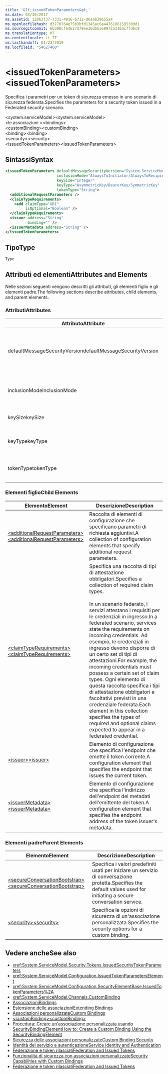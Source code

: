 ```yaml
---
title: '&lt;issuedTokenParameters&gt;'
ms.date: 03/30/2017
ms.assetid: 120b3f37-7331-4816-b712-d6aab39655a4
ms.openlocfilehash: d3770764e75b3bfd1345ac6a44761861595309d1
ms.sourcegitcommit: 6b308cf6d627d78ee36dbbae8972a310ac7fd6c8
ms.translationtype: MT
ms.contentlocale: it-IT
ms.lasthandoff: 01/23/2019
ms.locfileid: "54627460"
---
```

# <a name="ltissuedtokenparametersgt"></a><span data-ttu-id="9885f-102">&lt;issuedTokenParameters&gt;</span><span class="sxs-lookup"><span data-stu-id="9885f-102">&lt;issuedTokenParameters&gt;</span></span>
<span data-ttu-id="9885f-103">Specifica i parametri per un token di sicurezza emesso in uno scenario di sicurezza federata.</span><span class="sxs-lookup"><span data-stu-id="9885f-103">Specifies the parameters for a security token issued in a Federated security scenario.</span></span>  
  
 <span data-ttu-id="9885f-104">\<system.serviceModel></span><span class="sxs-lookup"><span data-stu-id="9885f-104">\<system.serviceModel></span></span>  
<span data-ttu-id="9885f-105">\<le associazioni ></span><span class="sxs-lookup"><span data-stu-id="9885f-105">\<bindings></span></span>  
<span data-ttu-id="9885f-106">\<customBinding></span><span class="sxs-lookup"><span data-stu-id="9885f-106">\<customBinding></span></span>  
<span data-ttu-id="9885f-107">\<binding></span><span class="sxs-lookup"><span data-stu-id="9885f-107">\<binding></span></span>  
<span data-ttu-id="9885f-108">\<security></span><span class="sxs-lookup"><span data-stu-id="9885f-108">\<security></span></span>  
<span data-ttu-id="9885f-109">\<issuedTokenParameters></span><span class="sxs-lookup"><span data-stu-id="9885f-109">\<issuedTokenParameters></span></span>  
  
## <a name="syntax"></a><span data-ttu-id="9885f-110">Sintassi</span><span class="sxs-lookup"><span data-stu-id="9885f-110">Syntax</span></span>  
  
```xml  
<issuedTokenParameters defaultMessageSecurityVersion="System.ServiceModel.MessageSecurityVersion"
                       inclusionMode="AlwaysToInitiator/AlwaysToRecipient/Never/Once"
                       keySize="Integer"
                       keyType="AsymmetricKey/BearerKey/SymmetricKey"
                       tokenType="String">
  <additionalRequestParameters />
  <claimTypeRequirements>
    <add claimType="URI"
         isOptional="Boolean" />
  </claimTypeRequirements>
  <issuer address="String"
          binding="" />
  <issuerMetadata address="String" />
</issuedTokenParameters>
```  
  
## <a name="type"></a><span data-ttu-id="9885f-111">Tipo</span><span class="sxs-lookup"><span data-stu-id="9885f-111">Type</span></span>  
 `Type`  
  
## <a name="attributes-and-elements"></a><span data-ttu-id="9885f-112">Attributi ed elementi</span><span class="sxs-lookup"><span data-stu-id="9885f-112">Attributes and Elements</span></span>  
 <span data-ttu-id="9885f-113">Nelle sezioni seguenti vengono descritti gli attributi, gli elementi figlio e gli elementi padre.</span><span class="sxs-lookup"><span data-stu-id="9885f-113">The following sections describe attributes, child elements, and parent elements.</span></span>  
  
### <a name="attributes"></a><span data-ttu-id="9885f-114">Attributi</span><span class="sxs-lookup"><span data-stu-id="9885f-114">Attributes</span></span>  
  
|<span data-ttu-id="9885f-115">Attributo</span><span class="sxs-lookup"><span data-stu-id="9885f-115">Attribute</span></span>|<span data-ttu-id="9885f-116">Descrizione</span><span class="sxs-lookup"><span data-stu-id="9885f-116">Description</span></span>|  
|---------------|-----------------|  
|<span data-ttu-id="9885f-117">defaultMessageSecurityVersion</span><span class="sxs-lookup"><span data-stu-id="9885f-117">defaultMessageSecurityVersion</span></span>|<span data-ttu-id="9885f-118">Specifica le versioni delle specifiche di sicurezza (WS-Security, WS-Trust, WS-Secure Conversation e WS-Security Policy) che devono essere supportate dall'associazione.</span><span class="sxs-lookup"><span data-stu-id="9885f-118">Specifies the versions of the security specifications, (WS-Security, WS-Trust, WS-Secure Conversation and WS-Security Policy) that must be supported by the binding.</span></span> <span data-ttu-id="9885f-119">Questo valore è di tipo <xref:System.ServiceModel.MessageSecurityVersion>.</span><span class="sxs-lookup"><span data-stu-id="9885f-119">This value is of type <xref:System.ServiceModel.MessageSecurityVersion>.</span></span>|  
|<span data-ttu-id="9885f-120">inclusionMode</span><span class="sxs-lookup"><span data-stu-id="9885f-120">inclusionMode</span></span>|<span data-ttu-id="9885f-121">Specifica i requisiti di inclusione del token.</span><span class="sxs-lookup"><span data-stu-id="9885f-121">Specifies the token inclusion requirements.</span></span> <span data-ttu-id="9885f-122">L'attributo è di tipo <xref:System.ServiceModel.Security.Tokens.SecurityTokenInclusionMode>.</span><span class="sxs-lookup"><span data-stu-id="9885f-122">This attribute is of type <xref:System.ServiceModel.Security.Tokens.SecurityTokenInclusionMode>.</span></span>|  
|<span data-ttu-id="9885f-123">keySize</span><span class="sxs-lookup"><span data-stu-id="9885f-123">keySize</span></span>|<span data-ttu-id="9885f-124">Valore intero che specifica le dimensioni di chiave del token.</span><span class="sxs-lookup"><span data-stu-id="9885f-124">An integer that specifies the token key size.</span></span> <span data-ttu-id="9885f-125">Il valore predefinito è 256.</span><span class="sxs-lookup"><span data-stu-id="9885f-125">The default value is 256.</span></span>|  
|<span data-ttu-id="9885f-126">keyType</span><span class="sxs-lookup"><span data-stu-id="9885f-126">keyType</span></span>|<span data-ttu-id="9885f-127">Valore valido di <xref:System.IdentityModel.Tokens.SecurityKeyType> che specifica il tipo di chiave.</span><span class="sxs-lookup"><span data-stu-id="9885f-127">A valid value of <xref:System.IdentityModel.Tokens.SecurityKeyType> that specifies the key type.</span></span> <span data-ttu-id="9885f-128">Il valore predefinito è `SymmetricKey`.</span><span class="sxs-lookup"><span data-stu-id="9885f-128">The default is `SymmetricKey`.</span></span>|  
|<span data-ttu-id="9885f-129">tokenType</span><span class="sxs-lookup"><span data-stu-id="9885f-129">tokenType</span></span>|<span data-ttu-id="9885f-130">Stringa che specifica il tipo di token.</span><span class="sxs-lookup"><span data-stu-id="9885f-130">A string that specifies the token type.</span></span> <span data-ttu-id="9885f-131">Il valore predefinito è http://docs.oasis-open.org/wss/oasis-wss-saml-token-profile-1.1#SAML.</span><span class="sxs-lookup"><span data-stu-id="9885f-131">The default is "http://docs.oasis-open.org/wss/oasis-wss-saml-token-profile-1.1#SAML".</span></span>|  
  
### <a name="child-elements"></a><span data-ttu-id="9885f-132">Elementi figlio</span><span class="sxs-lookup"><span data-stu-id="9885f-132">Child Elements</span></span>  
  
|<span data-ttu-id="9885f-133">Elemento</span><span class="sxs-lookup"><span data-stu-id="9885f-133">Element</span></span>|<span data-ttu-id="9885f-134">Descrizione</span><span class="sxs-lookup"><span data-stu-id="9885f-134">Description</span></span>|  
|-------------|-----------------|  
|[<span data-ttu-id="9885f-135">\<additionalRequestParameters></span><span class="sxs-lookup"><span data-stu-id="9885f-135">\<additionalRequestParameters></span></span>](../../../../../docs/framework/configure-apps/file-schema/wcf/additionalrequestparameters-element.md)|<span data-ttu-id="9885f-136">Raccolta di elementi di configurazione che specificano parametri di richiesta aggiuntivi.</span><span class="sxs-lookup"><span data-stu-id="9885f-136">A collection of configuration elements that specify additional request parameters.</span></span>|  
|[<span data-ttu-id="9885f-137">\<claimTypeRequirements></span><span class="sxs-lookup"><span data-stu-id="9885f-137">\<claimTypeRequirements></span></span>](../../../../../docs/framework/configure-apps/file-schema/wcf/claimtyperequirements-element.md)|<span data-ttu-id="9885f-138">Specifica una raccolta di tipi di attestazione obbligatori.</span><span class="sxs-lookup"><span data-stu-id="9885f-138">Specifies a collection of required claim types.</span></span><br /><br /> <span data-ttu-id="9885f-139">In un scenario federato, i servizi attestano i requisiti per le credenziali in ingresso.</span><span class="sxs-lookup"><span data-stu-id="9885f-139">In a federated scenario, services state the requirements on incoming credentials.</span></span> <span data-ttu-id="9885f-140">Ad esempio, le credenziali in ingresso devono disporre di un certo set di tipi di attestazioni.</span><span class="sxs-lookup"><span data-stu-id="9885f-140">For example, the incoming credentials must possess a certain set of claim types.</span></span> <span data-ttu-id="9885f-141">Ogni elemento di questa raccolta specifica i tipi di attestazione obbligatori e facoltativi previsti in una credenziale federata.</span><span class="sxs-lookup"><span data-stu-id="9885f-141">Each element in this collection specifies the types of required and optional claims expected to appear in a federated credential.</span></span>|  
|[<span data-ttu-id="9885f-142">\<issuer></span><span class="sxs-lookup"><span data-stu-id="9885f-142">\<issuer></span></span>](../../../../../docs/framework/configure-apps/file-schema/wcf/issuer-of-issuedtokenparameters.md)|<span data-ttu-id="9885f-143">Elemento di configurazione che specifica l'endpoint che emette il token corrente.</span><span class="sxs-lookup"><span data-stu-id="9885f-143">A configuration element that specifies the endpoint that issues the current token.</span></span>|  
|[<span data-ttu-id="9885f-144">\<issuerMetadata></span><span class="sxs-lookup"><span data-stu-id="9885f-144">\<issuerMetadata></span></span>](../../../../../docs/framework/configure-apps/file-schema/wcf/issuermetadata-of-issuedtokenparameters.md)|<span data-ttu-id="9885f-145">Elemento di configurazione che specifica l'indirizzo dell'endpoint dei metadati dell'emittente del token.</span><span class="sxs-lookup"><span data-stu-id="9885f-145">A configuration element that specifies the endpoint address of the token issuer's metadata.</span></span>|  
  
### <a name="parent-elements"></a><span data-ttu-id="9885f-146">Elementi padre</span><span class="sxs-lookup"><span data-stu-id="9885f-146">Parent Elements</span></span>  
  
|<span data-ttu-id="9885f-147">Elemento</span><span class="sxs-lookup"><span data-stu-id="9885f-147">Element</span></span>|<span data-ttu-id="9885f-148">Descrizione</span><span class="sxs-lookup"><span data-stu-id="9885f-148">Description</span></span>|  
|-------------|-----------------|  
|[<span data-ttu-id="9885f-149">\<secureConversationBootstrap></span><span class="sxs-lookup"><span data-stu-id="9885f-149">\<secureConversationBootstrap></span></span>](../../../../../docs/framework/configure-apps/file-schema/wcf/secureconversationbootstrap.md)|<span data-ttu-id="9885f-150">Specifica i valori predefiniti usati per iniziare un servizio di conversazione protetta.</span><span class="sxs-lookup"><span data-stu-id="9885f-150">Specifies the default values used for initiating a secure conversation service.</span></span>|  
|[<span data-ttu-id="9885f-151">\<security></span><span class="sxs-lookup"><span data-stu-id="9885f-151">\<security></span></span>](../../../../../docs/framework/configure-apps/file-schema/wcf/security-of-custombinding.md)|<span data-ttu-id="9885f-152">Specifica le opzioni di sicurezza di un'associazione personalizzata.</span><span class="sxs-lookup"><span data-stu-id="9885f-152">Specifies the security options for a custom binding.</span></span>|  
  
## <a name="see-also"></a><span data-ttu-id="9885f-153">Vedere anche</span><span class="sxs-lookup"><span data-stu-id="9885f-153">See also</span></span>
- <xref:System.ServiceModel.Security.Tokens.IssuedSecurityTokenParameters>
- <xref:System.ServiceModel.Configuration.IssuedTokenParametersElement>
- <xref:System.ServiceModel.Configuration.SecurityElementBase.IssuedTokenParameters%2A>
- <xref:System.ServiceModel.Channels.CustomBinding>
- [<span data-ttu-id="9885f-154">Associazioni</span><span class="sxs-lookup"><span data-stu-id="9885f-154">Bindings</span></span>](../../../../../docs/framework/wcf/bindings.md)
- [<span data-ttu-id="9885f-155">Estensione delle associazioni</span><span class="sxs-lookup"><span data-stu-id="9885f-155">Extending Bindings</span></span>](../../../../../docs/framework/wcf/extending/extending-bindings.md)
- [<span data-ttu-id="9885f-156">Associazioni personalizzate</span><span class="sxs-lookup"><span data-stu-id="9885f-156">Custom Bindings</span></span>](../../../../../docs/framework/wcf/extending/custom-bindings.md)
- [<span data-ttu-id="9885f-157">\<customBinding></span><span class="sxs-lookup"><span data-stu-id="9885f-157">\<customBinding></span></span>](../../../../../docs/framework/configure-apps/file-schema/wcf/custombinding.md)
- [<span data-ttu-id="9885f-158">Procedura: Creare un'associazione personalizzata usando SecurityBindingElement</span><span class="sxs-lookup"><span data-stu-id="9885f-158">How to: Create a Custom Binding Using the SecurityBindingElement</span></span>](../../../../../docs/framework/wcf/feature-details/how-to-create-a-custom-binding-using-the-securitybindingelement.md)
- [<span data-ttu-id="9885f-159">Sicurezza delle associazioni personalizzate</span><span class="sxs-lookup"><span data-stu-id="9885f-159">Custom Binding Security</span></span>](../../../../../docs/framework/wcf/samples/custom-binding-security.md)
- [<span data-ttu-id="9885f-160">Identità del servizio e autenticazione</span><span class="sxs-lookup"><span data-stu-id="9885f-160">Service Identity and Authentication</span></span>](../../../../../docs/framework/wcf/feature-details/service-identity-and-authentication.md)
- [<span data-ttu-id="9885f-161">Federazione e token rilasciati</span><span class="sxs-lookup"><span data-stu-id="9885f-161">Federation and Issued Tokens</span></span>](../../../../../docs/framework/wcf/feature-details/federation-and-issued-tokens.md)
- [<span data-ttu-id="9885f-162">Funzionalità di sicurezza con associazioni personalizzate</span><span class="sxs-lookup"><span data-stu-id="9885f-162">Security Capabilities with Custom Bindings</span></span>](../../../../../docs/framework/wcf/feature-details/security-capabilities-with-custom-bindings.md)
- [<span data-ttu-id="9885f-163">Federazione e token rilasciati</span><span class="sxs-lookup"><span data-stu-id="9885f-163">Federation and Issued Tokens</span></span>](../../../../../docs/framework/wcf/feature-details/federation-and-issued-tokens.md)
